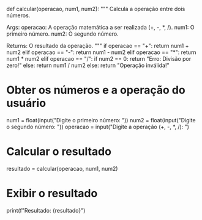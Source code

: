 def calcular(operacao, num1, num2):
  """
  Calcula a operação entre dois números.

  Args:
    operacao: A operação matemática a ser realizada (+, -, *, /).
    num1: O primeiro número.
    num2: O segundo número.

  Returns:
    O resultado da operação.
  """
  if operacao == "+":
    return num1 + num2
  elif operacao == "-":
    return num1 - num2
  elif operacao == "*":
    return num1 * num2
  elif operacao == "/":
    if num2 == 0:
      return "Erro: Divisão por zero!"
    else:
      return num1 / num2
  else:
    return "Operação inválida!"

# Obter os números e a operação do usuário
num1 = float(input("Digite o primeiro número: "))
num2 = float(input("Digite o segundo número: "))
operacao = input("Digite a operação (+, -, *, /): ")

# Calcular o resultado
resultado = calcular(operacao, num1, num2)

# Exibir o resultado
print(f"Resultado: {resultado}")
